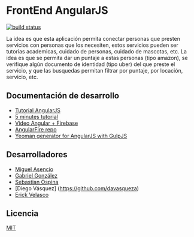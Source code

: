 # FrontEnd AngularJS
[![build status][travis-image]][travis-url]

La idea es que esta aplicación permita conectar personas que presten servicios con personas que los necesiten, estos servicios pueden ser tutorias academicas, cuidado de personas, cuidado de mascotas, etc. La idea es que se permita dar un puntaje a estas personas (tipo amazon), se verifique algún documento de identidad (tipo uber) del que preste el servicio, y que las busquedas permitan filtrar por puntaje, por locación, servicio, etc.

## Documentación de desarrollo
  - [Tutorial AngularJS](https://www.codecademy.com/es/learn/learn-angularjs)
  - [5 minutes tutorial](https://www.firebase.com/tutorial/#gettingstarted)
  - [Video Angular + Firebase](https://vimeo.com/131586562)
  - [AngularFire repo](https://github.com/UnJavaScripter/angularfire-demo)
  - [Yeoman generator for AngularJS with GulpJS](https://github.com/Swiip/generator-gulp-angular)

## Desarrolladores
  - [Miguel Asencio](https://github.com/maasencioh)
  - [Gabriel González](https://github.com/gggonzalezg)
  - [Sebastian Ospina](https://github.com/sebaxo)
  - [Diego Vásquez] (https://github.com/davasqueza)
  - [Erick Velasco](https://github.com/erickvelasco11)

## Licencia
  [MIT](./LICENSE)

[travis-image]: https://img.shields.io/travis/aLaOrden/frontEndAngularJS.svg?style=flat-square
[travis-url]: https://travis-ci.org/aLaOrden/frontEndAngularJS
